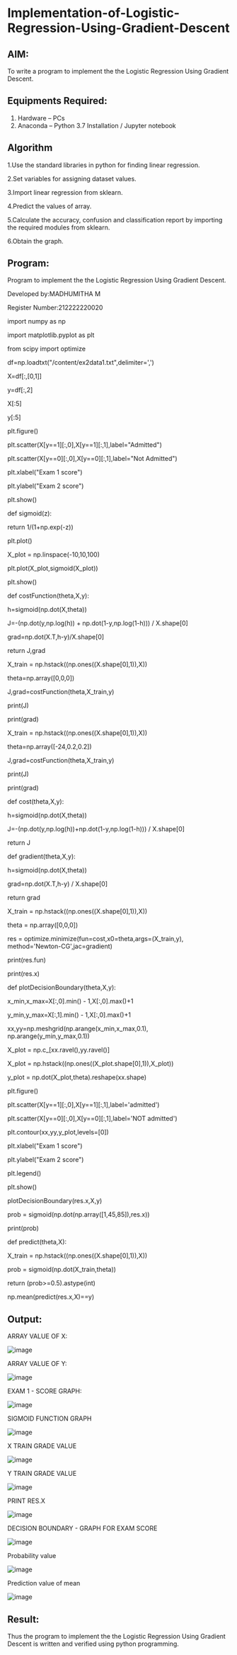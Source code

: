 # Implementation-of-Logistic-Regression-Using-Gradient-Descent

## AIM:
To write a program to implement the the Logistic Regression Using Gradient Descent.

## Equipments Required:
1. Hardware – PCs
2. Anaconda – Python 3.7 Installation / Jupyter notebook

## Algorithm
1.Use the standard libraries in python for finding linear regression.

2.Set variables for assigning dataset values.

3.Import linear regression from sklearn.

4.Predict the values of array.

5.Calculate the accuracy, confusion and classification report by importing the required modules from sklearn.

6.Obtain the graph.

## Program:
Program to implement the the Logistic Regression Using Gradient Descent.

Developed by:MADHUMITHA M 

Register Number:212222220020  

import numpy as np

import matplotlib.pyplot as plt

from scipy import optimize

df=np.loadtxt("/content/ex2data1.txt",delimiter=',')

X=df[:,[0,1]]

y=df[:,2]

X[:5]

y[:5]

plt.figure()

plt.scatter(X[y==1][:,0],X[y==1][:,1],label="Admitted")

plt.scatter(X[y==0][:,0],X[y==0][:,1],label="Not Admitted")

plt.xlabel("Exam 1 score")

plt.ylabel("Exam 2 score")

plt.show()

def sigmoid(z):

  return 1/(1+np.exp(-z))

plt.plot()

X_plot = np.linspace(-10,10,100)

plt.plot(X_plot,sigmoid(X_plot))

plt.show()

def costFunction(theta,X,y):

  h=sigmoid(np.dot(X,theta))
  
  J=-(np.dot(y,np.log(h)) + np.dot(1-y,np.log(1-h))) / X.shape[0]
  
  grad=np.dot(X.T,h-y)/X.shape[0]
  
  return J,grad

X_train = np.hstack((np.ones((X.shape[0],1)),X))

theta=np.array([0,0,0])

J,grad=costFunction(theta,X_train,y)

print(J)

print(grad)

X_train = np.hstack((np.ones((X.shape[0],1)),X))

theta=np.array([-24,0.2,0.2])

J,grad=costFunction(theta,X_train,y)

print(J)

print(grad)

def cost(theta,X,y):

  h=sigmoid(np.dot(X,theta))
  
  J=-(np.dot(y,np.log(h))+np.dot(1-y,np.log(1-h))) / X.shape[0]
  
  return J

def gradient(theta,X,y):

  h=sigmoid(np.dot(X,theta))
  
  grad=np.dot(X.T,h-y) / X.shape[0]
  
  return grad

X_train = np.hstack((np.ones((X.shape[0],1)),X))

theta = np.array([0,0,0])

res = optimize.minimize(fun=cost,x0=theta,args=(X_train,y),
                        method='Newton-CG',jac=gradient)
                        
print(res.fun)

print(res.x)

def plotDecisionBoundary(theta,X,y):

  x_min,x_max=X[:,0].min() - 1,X[:,0].max()+1
  
  y_min,y_max=X[:,1].min() - 1,X[:,0].max()+1
  
  xx,yy=np.meshgrid(np.arange(x_min,x_max,0.1),
                    np.arange(y_min,y_max,0.1))
                    

  X_plot = np.c_[xx.ravel(),yy.ravel()]
  
  X_plot = np.hstack((np.ones((X_plot.shape[0],1)),X_plot))
  
  y_plot = np.dot(X_plot,theta).reshape(xx.shape)

  plt.figure()
  
  plt.scatter(X[y==1][:,0],X[y==1][:,1],label='admitted')
  
  plt.scatter(X[y==0][:,0],X[y==0][:,1],label='NOT admitted')
  
  plt.contour(xx,yy,y_plot,levels=[0])
  
  plt.xlabel("Exam 1 score")
  
  plt.ylabel("Exam 2 score")
  
  plt.legend()
  
  plt.show()

plotDecisionBoundary(res.x,X,y)

prob = sigmoid(np.dot(np.array([1,45,85]),res.x))

print(prob)

def predict(theta,X):

  X_train = np.hstack((np.ones((X.shape[0],1)),X))
  
  prob = sigmoid(np.dot(X_train,theta))
  
  return (prob>=0.5).astype(int)

np.mean(predict(res.x,X)==y)

## Output:
ARRAY VALUE OF X:

![image](https://github.com/Madhumithamahendran/-Implementation-of-Logistic-Regression-Using-Gradient-Descent/assets/119394403/2f262671-dc80-44d6-94b1-f790db387e5a)

ARRAY VALUE OF Y:

![image](https://github.com/Madhumithamahendran/-Implementation-of-Logistic-Regression-Using-Gradient-Descent/assets/119394403/0d0dfba2-b8f4-4f9a-9a1e-645f57d33170)

EXAM 1 - SCORE GRAPH:

![image](https://github.com/Madhumithamahendran/-Implementation-of-Logistic-Regression-Using-Gradient-Descent/assets/119394403/8163dedd-a1ed-47af-9cfa-ff9fbef4fdfe)

SIGMOID FUNCTION GRAPH

![image](https://github.com/Madhumithamahendran/-Implementation-of-Logistic-Regression-Using-Gradient-Descent/assets/119394403/1921f6be-33eb-4302-aef3-53aa563a5323)

X TRAIN GRADE VALUE

![image](https://github.com/Madhumithamahendran/-Implementation-of-Logistic-Regression-Using-Gradient-Descent/assets/119394403/49c92b9f-b636-4db7-8507-dbe3f9e1dcd9)

Y TRAIN GRADE VALUE

![image](https://github.com/Madhumithamahendran/-Implementation-of-Logistic-Regression-Using-Gradient-Descent/assets/119394403/d9ea723b-c13f-4b57-9d96-13f016ff7f9f)

PRINT RES.X

![image](https://github.com/Madhumithamahendran/-Implementation-of-Logistic-Regression-Using-Gradient-Descent/assets/119394403/5983854f-7fd4-42c8-a9b8-36c04d0ed944)

DECISION BOUNDARY - GRAPH FOR EXAM SCORE

![image](https://github.com/Madhumithamahendran/-Implementation-of-Logistic-Regression-Using-Gradient-Descent/assets/119394403/b2c5a417-875f-494a-a9b3-f3f208425dba)

Probability value

![image](https://github.com/Madhumithamahendran/-Implementation-of-Logistic-Regression-Using-Gradient-Descent/assets/119394403/e494aaae-a7d7-4bdd-ba01-f142dd975032)

Prediction value of mean

![image](https://github.com/Madhumithamahendran/-Implementation-of-Logistic-Regression-Using-Gradient-Descent/assets/119394403/33f8b0bd-d67b-4a6c-aa74-7799524c76c3)

## Result:
Thus the program to implement the the Logistic Regression Using Gradient Descent is written and verified using python programming.

